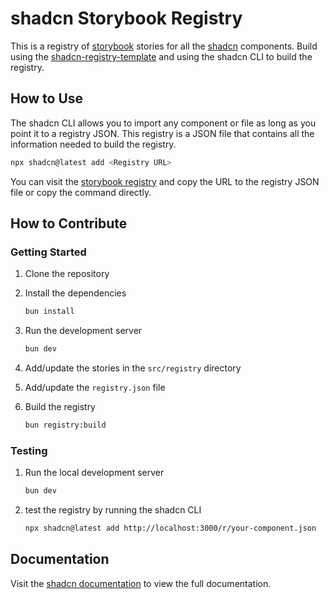 # shadcn Storybook Registry

This is a registry of [storybook](https://storybook.js.org/) stories for all the
[shadcn](https://ui.shadcn.com/) components. Build using the
[shadcn-registry-template](https://github.com/shadcn-ui/registry-template) and
using the shadcn CLI to build the registry.

## How to Use

The shadcn CLI allows you to import any component or file as long as you point
it to a registry JSON. This registry is a JSON file that contains all the
information needed to build the registry.

```bash
npx shadcn@latest add <Registry URL>
```

You can visit the [storybook registry](https://registry.lloydrichards.dev/) and
copy the URL to the registry JSON file or copy the command directly.

## How to Contribute

### Getting Started

1. Clone the repository
2. Install the dependencies

   ```bash
   bun install
   ```

3. Run the development server

   ```bash
   bun dev
   ```

4. Add/update the stories in the `src/registry` directory
5. Add/update the `registry.json` file
6. Build the registry

   ```bash
   bun registry:build
   ```

### Testing

1. Run the local development server

   ```bash
   bun dev
   ```

2. test the registry by running the shadcn CLI

   ```bash
   npx shadcn@latest add http://localhost:3000/r/your-component.json
   ```

## Documentation

Visit the [shadcn documentation](https://ui.shadcn.com/docs/registry) to view
the full documentation.
